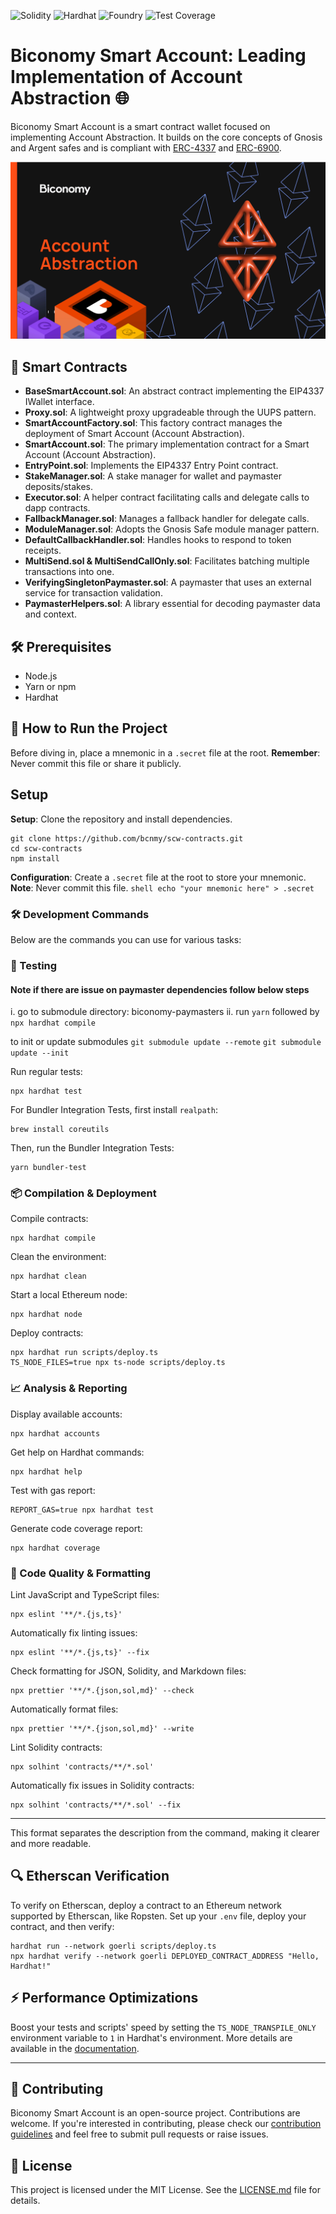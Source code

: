 ![Solidity](https://img.shields.io/badge/Solidity-0.8.17-blue.svg) ![Hardhat](https://img.shields.io/badge/Framework-Hardhat-brightgreen.svg) ![Foundry](https://img.shields.io/badge/Framework-Foundry-orange.svg) ![Test Coverage](https://img.shields.io/badge/Coverage-45%25-red.svg)

# Biconomy Smart Account: Leading Implementation of Account Abstraction 🌐

Biconomy Smart Account is a smart contract wallet focused on implementing Account Abstraction. It builds on the core concepts of Gnosis and Argent safes and is compliant with [ERC-4337](https://eips.ethereum.org/EIPS/eip-4337) and [ERC-6900](https://eips.ethereum.org/EIPS/eip-6900).

<p align="center"><img src="./assets/readme/biconomy-account-abstraction.png" width="550" alt="Biconomy Account Abstraction Banner"></p>

## 📜 Smart Contracts

- **BaseSmartAccount.sol**: An abstract contract implementing the EIP4337 IWallet interface.
- **Proxy.sol**: A lightweight proxy upgradeable through the UUPS pattern.
- **SmartAccountFactory.sol**: This factory contract manages the deployment of Smart Account (Account Abstraction).
- **SmartAccount.sol**: The primary implementation contract for a Smart Account (Account Abstraction).
- **EntryPoint.sol**: Implements the EIP4337 Entry Point contract.
- **StakeManager.sol**: A stake manager for wallet and paymaster deposits/stakes.
- **Executor.sol**: A helper contract facilitating calls and delegate calls to dapp contracts.
- **FallbackManager.sol**: Manages a fallback handler for delegate calls.
- **ModuleManager.sol**: Adopts the Gnosis Safe module manager pattern.
- **DefaultCallbackHandler.sol**: Handles hooks to respond to token receipts.
- **MultiSend.sol & MultiSendCallOnly.sol**: Facilitates batching multiple transactions into one.
- **VerifyingSingletonPaymaster.sol**: A paymaster that uses an external service for transaction validation.
- **PaymasterHelpers.sol**: A library essential for decoding paymaster data and context.

## 🛠️ Prerequisites

- Node.js
- Yarn or npm
- Hardhat

## 🚀 How to Run the Project

Before diving in, place a mnemonic in a `.secret` file at the root.
**Remember**: Never commit this file or share it publicly.

## Setup

**Setup**: Clone the repository and install dependencies.

   ```shell
   git clone https://github.com/bcnmy/scw-contracts.git
   cd scw-contracts
   npm install
   ```

**Configuration**: Create a `.secret` file at the root to store your mnemonic.
   **Note**: Never commit this file.
   `shell
    echo "your mnemonic here" > .secret
    `

### 🛠️ Development Commands

Below are the commands you can use for various tasks:

### 🧪 Testing

#### Note if there are issue on paymaster dependencies follow below steps
i. go to submodule directory: biconomy-paymasters
ii. run `yarn` followed by `npx hardhat compile`

to init or update submodules
`git submodule update --remote`
`git submodule update --init`

Run regular tests:

```shell
npx hardhat test
```

For Bundler Integration Tests, first install `realpath`:

```shell
brew install coreutils
```

Then, run the Bundler Integration Tests:

```shell
yarn bundler-test
```

### 📦 Compilation & Deployment

Compile contracts:

```shell
npx hardhat compile
```

Clean the environment:

```shell
npx hardhat clean
```

Start a local Ethereum node:

```shell
npx hardhat node
```

Deploy contracts:

```shell
npx hardhat run scripts/deploy.ts
TS_NODE_FILES=true npx ts-node scripts/deploy.ts
```

### 📈 Analysis & Reporting

Display available accounts:

```shell
npx hardhat accounts
```

Get help on Hardhat commands:

```shell
npx hardhat help
```

Test with gas report:

```shell
REPORT_GAS=true npx hardhat test
```

Generate code coverage report:

```shell
npx hardhat coverage
```

### 🧹 Code Quality & Formatting

Lint JavaScript and TypeScript files:

```shell
npx eslint '**/*.{js,ts}'
```

Automatically fix linting issues:

```shell
npx eslint '**/*.{js,ts}' --fix
```

Check formatting for JSON, Solidity, and Markdown files:

```shell
npx prettier '**/*.{json,sol,md}' --check
```

Automatically format files:

```shell
npx prettier '**/*.{json,sol,md}' --write
```

Lint Solidity contracts:

```shell
npx solhint 'contracts/**/*.sol'
```

Automatically fix issues in Solidity contracts:

```shell
npx solhint 'contracts/**/*.sol' --fix
```

---

This format separates the description from the command, making it clearer and more readable.

## 🔍 Etherscan Verification

To verify on Etherscan, deploy a contract to an Ethereum network supported by Etherscan, like Ropsten. Set up your `.env` file, deploy your contract, and then verify:

```shell
hardhat run --network goerli scripts/deploy.ts
npx hardhat verify --network goerli DEPLOYED_CONTRACT_ADDRESS "Hello, Hardhat!"
```

## ⚡ Performance Optimizations

Boost your tests and scripts' speed by setting the `TS_NODE_TRANSPILE_ONLY` environment variable to `1` in Hardhat's environment. More details are available in the [documentation](https://hardhat.org/guides/typescript.html#performance-optimizations).

---

## 🤝 Contributing

Biconomy Smart Account is an open-source project. Contributions are welcome. If you're interested in contributing, please check our [contribution guidelines](./CONTRIBUTING.md) and feel free to submit pull requests or raise issues.

## 📜 License

This project is licensed under the MIT License. See the [LICENSE.md](./LICENSE.md) file for details.